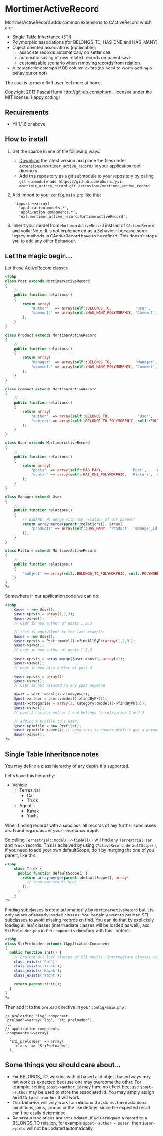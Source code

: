 # MortimerActiveRecord

MortimerActiveRecord adds common extensions to CActiveRecord which are:

  - Single Table Inheritance (STI)
  - Polymorphic associations (for BELONGS_TO, HAS_ONE and HAS_MANY)
  - Object oriented associations (optionable):
    - associate records automatically on setter call.
    - automatic saving of new related records on parent save.
    - customizable scenario when removing records from relation.
  - Automatic timestamps if DB column *exists* (no need to worry adding a behaviour or not)

The goal is to make RoR user feel more at home.

Copyright 2013 Pascal Hurni <http://github.com/phurni>, licensed under the MIT license. Happy coding!


## Requirements

* Yii 1.1.6 or above


## How to install

1. Get the source in one of the following ways:
   * [Download](https://github.com/phurni/yii-mortimer_active_record) the latest version and place the files under
     `extensions/mortimer_active_record/` in your application root directory.
   * Add this repository as a git submodule to your repository by calling
     `git submodule add https://github.com/phurni/yii-mortimer_active_record.git extensions/mortimer_active_record`
   
2. Add import to your `config/main.php` like this:

        'import'=>array(
          'application.models.*',
          'application.components.*',
          'ext.mortimer_active_record.MortimerActiveRecord',
   
3. Inherit your model from `MortimerActiveRecord` instead of `CActiveRecord` and voilà!
   Note: It is not implemented as a Behaviour because some legacy methods in CActiveRecord have to be refined. This doesn't stops you to add
   any other Behaviour.


## Let the magic begin...

Let these ActiveRecord classes

~~~ php
<?php
class Post extends MortimerActiveRecord
{
    // ...
    public function relations()
    {
        return array(
            'author'   => array(self::BELONGS_TO,           'User',    'author_id'),
            'comments' => array(self::HAS_MANY_POLYMORPHIC, 'Comment', 'subject_id', 'typeColumn' => 'subject_type', 'dependant' => 'remove'),
        );
    }
}

class Product extends MortimerActiveRecord
{
    // ...
    public function relations()
    {
        return array(
            'manager'  => array(self::BELONGS_TO,           'Manager', 'manager_id'),
            'comments' => array(self::HAS_MANY_POLYMORPHIC, 'Comment', 'subject_id', 'typeColumn' => 'subject_type', 'dependant' => 'remove'),
        );
    }
}

class Comment extends MortimerActiveRecord
{
    // ...
    public function relations()
    {
        return array(
            'author'  => array(self::BELONGS_TO,             'User',            'author_id'),
            'subject' => array(self::BELONGS_TO_POLYMORPHIC, self::POLYMORPHIC, 'subject_id', 'typeColumn' => 'subject_type'),
        );
    }
}

class User extends MortimerActiveRecord
{
    // ...
    public function relations()
    {
        return array(
            'posts'  => array(self::HAS_MANY,             'Post',    'author_id', 'dependant' => 'delete'),
            'avatar' => array(self::HAS_ONE_POLYMORPHIC,  'Picture', 'subject_id', 'typeColumn' => 'subject_type', 'dependant' => 'delete'),
        );
    }
}

class Manager extends User
{
    // ...
    public function relations()
    {
        // BEWARE: We merge with the relation of our parent!
        return array_merge(parent::relations(), array(
            'products' => array(self::HAS_MANY, 'Product', 'manager_id'),
        ));
    }
}

class Picture extends MortimerActiveRecord
{
    // ...
    public function relations()
    {
        'subject' => array(self::BELONGS_TO_POLYMORPHIC, self::POLYMORPHIC, 'subject_id', 'typeColumn' => 'subject_type'),
    }
}
?>
~~~

Somewhere in our application code we can do:

~~~ php
<?php
    $user = new User();
    $user->posts = array(1,2,3);
    $user->save();
    // user is now author of posts 1,2,3

    // this is equivalent to the last example:
    $user = new User();
    $user->posts = Post::model()->findAllByPk(array(1,2,3));
    $user->save();
    // user is now author of posts 1,2,3

    $user->posts = array_merge($user->posts, array(4));
    $user->save();
    // user is now also author of post 4

    $user->posts = array();
    $user->save();
    // user is not related to any post anymore

    $post = Post::model()->findByPk(2);
    $post->author = User::model()->findByPk(1);
    $post->categories = array(2, Category::model()->findByPk(5));
    $post->save();
    // post 2 has now author 1 and belongs to categories 2 and 5

    // adding a profile to a user:
    $user->profile = new Profile();
    $user->profile->save(); // need this to ensure profile got a primary key
    $user->save();
?>
~~~

## Single Table Inheritance notes

You may define a class hierarchy of any depth, it's supported.

Let's have this hierarchy:

  * Vehicle
    * Terrestrial
      * Car
      * Truck
    * Aquatic
      * Kayak
      * Yacht


When finding records with a subclass, all records of any further subclasses are found regardless
of your inheritance depth.

So calling `Terrestrial::model()->findAll()` will find any `Terrestrial`, `Car` and `Truck` records.
This is acheived by using `CActiveRecord defaultScope()`, if you need to add your own defaultScope, do
it by merging the one of you parent, like this:

~~~ php
<?php
    class Truck {
      public function defaultScope() {
        return array_merge(parent::defaultScope(), array(
          // YOUR OWN SCOPES HERE
        ));
      }
    }
?>
~~~

Finding subclasses is done automatically by `MortimerActiveRecord` but it is only aware of already
loaded classes. You certainly want to preload STI subclasses to avoid missing records on find.
You can do that by explicitely loading all leaf classes (intermediate classes will be loaded as well),
add `StiPreloader.php` in the `components` directory with this content:

~~~ php
<?php
class StiPreloader extends CApplicationComponent
{
  public function init() {
    // Preload all leaf classes of STI models (intermediate classes will be loaded automatically)
    class_exists('Car');
    class_exists('Truck');
    class_exists('Kayak');
    class_exists('Yacht');
    
    return parent::init();
  }
}
?>
~~~

Then add it to the `preload` directive in your `config/main.php` :

    // preloading 'log' component
    'preload'=>array('log', 'sti_preloader'),
    ...
    // application components
    'components'=>array(
      ...
      'sti_preloader' => array(
        'class' => 'StiPreloader',
      ),


## Some things you should care about...

* For BELONGS_TO, working with id based and object based ways may not work as expected because one may
  overcome the other. For example, setting `$post->author_id` may have no effect because `$post->author`
  may be used to store the associated id. You may simply assign an id to `$post->author` it will work.
* This behavior will only work for relations that do not have additional conditions, joins, groups
  or the like defined since the expected result can't be easily determined.
* Reverse associations are not updated, if you assigned a record to a BELONGS_TO relation, for example
  `$post->author = $user;` then `$user->posts` will not be updated automatically.
